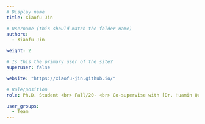 ```yaml
---
# Display name
title: Xiaofu Jin

# Username (this should match the folder name)
authors:
  - Xiaofu Jin

weight: 2

# Is this the primary user of the site?
superuser: false

website: "https://xiaofu-jin.github.io/"

# Role/position
role: Ph.D. Student <br> Fall/20- <br> Co-supervise with [Dr. Huamin Qu](https://facultyprofiles.hkust.edu.hk/profiles.php?profile=huamin-qu-huamin)

user_groups:
  - Team
---
```


